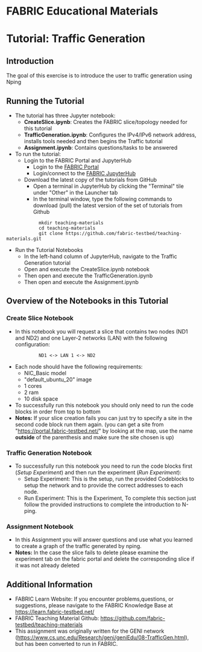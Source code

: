 # FABRIC Educational Materials
# Tutorial: Traffic Generation
## Introduction
The goal of this exercise is to introduce the user to traffic generation using Nping
## Running the Tutorial
- The tutorial has three Jupyter notebook:
    - **CreateSlice.ipynb**: Creates the FABRIC slice/topology needed for this tutorial
    - **TrafficGeneration.ipynb**: Configures the IPv4/IPv6 network address, installs tools needed and then begins the Traffic tutorial
    - **Assignment.ipynb**: Contains questions/tasks to be answered
- To run the tutorial:
   - Login to the FABRIC Portal and JupyterHub
    	- Login to the [FABRIC Portal](https://portal.fabric-testbed.net/)
    	- Login/connect to the [FABRIC JupyterHub](https://learn.fabric-testbed.net/knowledge-base/creating-your-first-experiment-in-jupyter-hub/)
   - Download the latest copy of the tutorials from GitHub
    	- Open a terminal in JupyterHub by clicking the "Terminal" tile under "Other" in the Launcher tab
    	- In the terminal window, type the following commands to download (pull) the latest version of the set of tutorials from Github
```
        	mkdir teaching-materials
        	cd teaching-materials
        	git clone https://github.com/fabric-testbed/teaching-materials.git
```

   - Run the Tutorial Notebooks
    	- In the left-hand column of JupyterHub, navigate to the Traffic Generation tutorial
    	- Open and execute the CreateSlice.ipynb notebook
        - Then open and execute the TrafficGeneration.ipynb
        - Then open and execute the Assignment.ipynb

## Overview of the Notebooks in this Tutorial

### Create Slice Notebook
- In this notebook you will request a slice that contains two nodes (ND1 and ND2) and one Layer-2 networks (LAN) with the following configuration:
```
        	ND1 <-> LAN 1 <-> ND2
```
- Each node should have the following requirements:
	- NIC_Basic model
	- "default_ubuntu_20" image
	- 1 cores
	- 2 ram
	- 10 disk space
 - To successfully run this notebook you should only need to run the code blocks in order from top to bottom
 - **Notes:** If your slice creation fails you can just try to specify a site in the second code block run them again. (you can get a site from "https://portal.fabric-testbed.net/" by looking at the map, use the name **outside** of the parenthesis and make sure the site chosen is up)

### Traffic Generation Notebook
- To successfully run this notebook you need to run the code blocks first (*Setup Experiment*) and then run the experiment (*Run Experiment*):
	- Setup Experiment: This is the setup, run the provided Codeblocks to setup the network and to provide the correct addresses to each node.
    - Run Experiment: This is the Experiment, To complete this section just follow the provided instructions to complete the introduction to  N-ping.
### Assignment Notebook
- In this Assignment you will answer questions and use what you learned to create a graph of the traffic generated by nping.
- **Notes:** In the case the slice fails to delete please examine the experiment tab on the fabric portal and delete the corresponding slice if it was not already deleted

## Additional Information
- FABRIC Learn Website: If you encounter problems,questions, or suggestions, please navigate to the FABRIC Knowledge Base at https://learn.fabric-testbed.net/
- FABRIC Teaching Material Github: <https://github.com/fabric-testbed/teaching-materials>
- This assignment was originally written for the GENI network (<https://www.cs.unc.edu/Research/geni/geniEdu/08-TrafficGen.html>), but has been converted to run in FABRIC.
